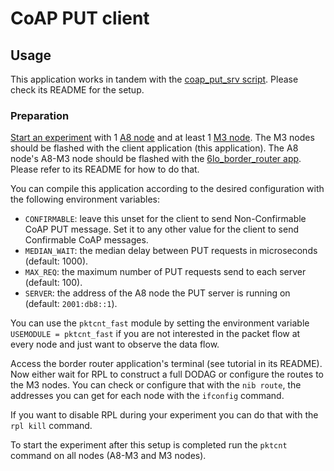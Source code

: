 # CoAP PUT client

## Usage

This application works in tandem with the [coap_put_srv script]. Please check
its README for the setup.

### Preparation
[Start an experiment] with 1 [A8 node] and at least 1 [M3 node]. The M3 nodes
should be flashed with the client application (this application). The A8 node's
A8-M3 node should be flashed with the [6lo_border_router app]. Please refer to
its README for how to do that.

You can compile this application according to the desired configuration with the
following environment variables:

* `CONFIRMABLE`: leave this unset for the client to send Non-Confirmable CoAP
  PUT message. Set it to any other value for the client to send Confirmable CoAP
  messages.
* `MEDIAN_WAIT`: the median delay between PUT requests in microseconds (default:
  1000).
* `MAX_REQ`: the maximum number of PUT requests send to each server (default:
  100).
* `SERVER`: the address of the A8 node the PUT server is running on (default:
  `2001:db8::1`).

You can use the `pktcnt_fast` module by setting the environment variable
`USEMODULE = pktcnt_fast` if you are not interested in the packet flow at every
node and just want to observe the data flow.

Access the border router application's terminal (see tutorial in its README).
Now either wait for RPL to construct a full DODAG or configure the routes to the
M3 nodes. You can check or configure that with the `nib route`, the addresses
you can get for each node with the `ifconfig` command.

If you want to disable RPL during your experiment you can do that with the
`rpl kill` command.

To start the experiment after this setup is completed run the `pktcnt` command
on all nodes (A8-M3 and M3 nodes).

[coap_put_srv script]: ../coap_put_srv
[Start an experiment]: https://www.iot-lab.info/tutorials/iotlab-experiment-client/
[A8 node]: https://www.iot-lab.info/hardware/a8/
[M3 node]: https://www.iot-lab.info/hardware/m3/
[6lo_border_router app]: ../6lo_border_router
